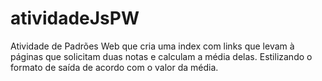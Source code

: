 # atividadeJsPW
Atividade de Padrões Web que cria uma index com links que levam à páginas que solicitam duas notas e calculam a média delas. Estilizando o formato de saída de acordo com o valor da média.
